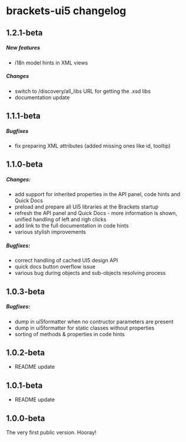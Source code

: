 # brackets-ui5 changelog

## 1.2.1-beta
##### New features
- i18n model hints in XML views

##### Changes
- switch to /discovery/all_libs URL for getting the .xsd libs
- documentation update

## 1.1.1-beta
##### Bugfixes
- fix preparing XML attributes (added missing ones like id, tooltip)

## 1.1.0-beta
##### Changes:
- add support for inherited properties in the API panel, code hints and Quick Docs
- preload and prepare all UI5 libraries at the Brackets startup
- refresh the API panel and Quick Docs - more information is shown, unified handling of left and righ clicks
- add link to the full documentation in code hints
- various stylish improvements

##### Bugfixes:
- correct handling of cached UI5 design API
- quick docs button overflow issue
- various bug during objects and sub-objects resolving process

## 1.0.3-beta
##### Bugfixes:
- dump in ui5formatter when no contructor parameters are present
- dump in ui5formatter for static classes without properties
- sorting of methods & properties in code hints

## 1.0.2-beta
- README update

## 1.0.1-beta
- README update

## 1.0.0-beta
The very first public version. Hooray!